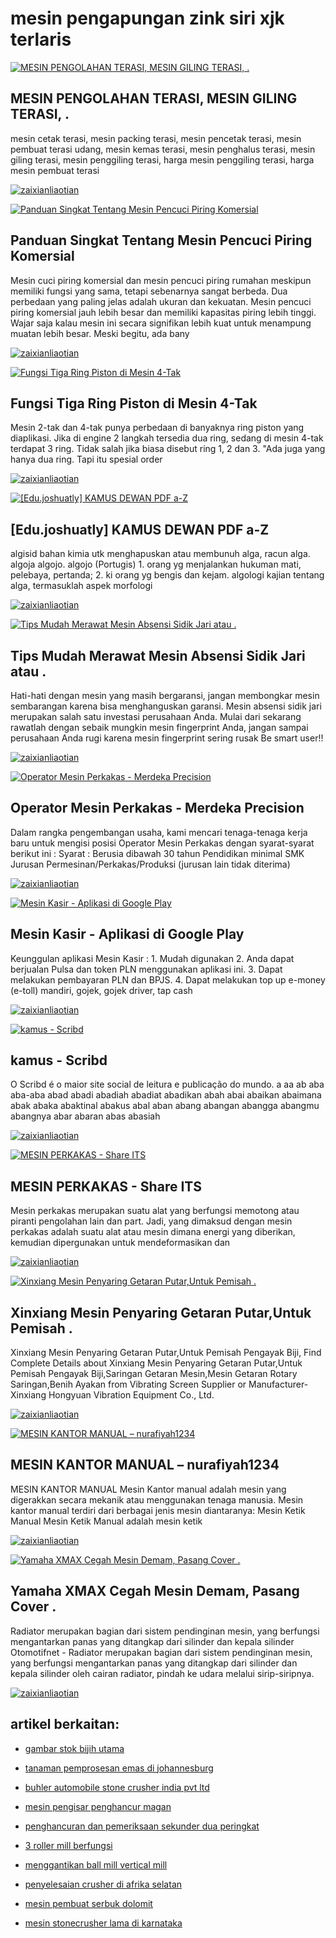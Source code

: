 # mesin pengapungan zink siri xjk terlaris
<a href="https://mnn.zoosnet.net/LR/Chatpre.aspx?id=MNN94995150&p=https://topgrinding.com/" target="_blank">![MESIN PENGOLAHAN TERASI, MESIN GILING TERASI, .](https://github.com/technlg/images/blob/main/31.jpg)</a>
## MESIN PENGOLAHAN TERASI, MESIN GILING TERASI, .
mesin cetak terasi, mesin packing terasi, mesin pencetak terasi, mesin pembuat terasi udang, mesin kemas terasi, mesin penghalus terasi, mesin giling terasi, mesin penggiling terasi, harga mesin penggiling terasi, harga mesin pembuat terasi
<a href="https://mnn.zoosnet.net/LR/Chatpre.aspx?id=MNN94995150&p=https://topgrinding.com/" target="_blank"><img src="https://github.com/technlg/images/raw/main/chat11.jpg" alt="zaixianliaotian"/></a><a href="//whatsapp.shibangsoft.com/WhatsApp.php" ><img src="https://github.com/technlg/images/raw/main/chat11.png" alt=""></a>
<a href="https://mnn.zoosnet.net/LR/Chatpre.aspx?id=MNN94995150&p=https://topgrinding.com/" target="_blank">![Panduan Singkat Tentang Mesin Pencuci Piring Komersial](https://github.com/technlg/images/blob/main/23.jpg)</a>
## Panduan Singkat Tentang Mesin Pencuci Piring Komersial
Mesin cuci piring komersial dan mesin pencuci piring rumahan meskipun memiliki fungsi yang sama, tetapi sebenarnya sangat berbeda. Dua perbedaan yang paling jelas adalah ukuran dan kekuatan. Mesin pencuci piring komersial jauh lebih besar dan memiliki kapasitas piring lebih tinggi. Wajar saja kalau mesin ini secara signifikan lebih kuat untuk menampung muatan lebih besar. Meski begitu, ada bany
<a href="https://mnn.zoosnet.net/LR/Chatpre.aspx?id=MNN94995150&p=https://topgrinding.com/" target="_blank"><img src="https://github.com/technlg/images/raw/main/chat11.jpg" alt="zaixianliaotian"/></a><a href="//whatsapp.shibangsoft.com/WhatsApp.php" ><img src="https://github.com/technlg/images/raw/main/chat11.png" alt=""></a>
<a href="https://mnn.zoosnet.net/LR/Chatpre.aspx?id=MNN94995150&p=https://topgrinding.com/" target="_blank">![Fungsi Tiga Ring Piston di Mesin 4-Tak](https://github.com/technlg/images/blob/main/62.jpg)</a>
## Fungsi Tiga Ring Piston di Mesin 4-Tak
Mesin 2-tak dan 4-tak punya perbedaan di banyaknya ring piston yang diaplikasi. Jika di engine 2 langkah tersedia dua ring, sedang di mesin 4-tak terdapat 3 ring. Tidak salah jika biasa disebut ring 1, 2 dan 3. "Ada juga yang hanya dua ring. Tapi itu spesial order 
<a href="https://mnn.zoosnet.net/LR/Chatpre.aspx?id=MNN94995150&p=https://topgrinding.com/" target="_blank"><img src="https://github.com/technlg/images/raw/main/chat11.jpg" alt="zaixianliaotian"/></a><a href="//whatsapp.shibangsoft.com/WhatsApp.php" ><img src="https://github.com/technlg/images/raw/main/chat11.png" alt=""></a>
<a href="https://mnn.zoosnet.net/LR/Chatpre.aspx?id=MNN94995150&p=https://topgrinding.com/" target="_blank">![[Edu.joshuatly] KAMUS DEWAN PDF a-Z](https://github.com/technlg/images/blob/main/36.jpg)</a>
## [Edu.joshuatly] KAMUS DEWAN PDF a-Z
algisid bahan kimia utk menghapuskan atau membunuh alga, racun alga. algoja algojo. algojo (Portugis) 1. orang yg menjalankan hukuman mati, pelebaya, pertanda; 2. ki orang yg bengis dan kejam. algologi kajian tentang alga, termasuklah aspek morfologi
<a href="https://mnn.zoosnet.net/LR/Chatpre.aspx?id=MNN94995150&p=https://topgrinding.com/" target="_blank"><img src="https://github.com/technlg/images/raw/main/chat11.jpg" alt="zaixianliaotian"/></a><a href="//whatsapp.shibangsoft.com/WhatsApp.php" ><img src="https://github.com/technlg/images/raw/main/chat11.png" alt=""></a>
<a href="https://mnn.zoosnet.net/LR/Chatpre.aspx?id=MNN94995150&p=https://topgrinding.com/" target="_blank">![Tips Mudah Merawat Mesin Absensi Sidik Jari atau .](https://github.com/technlg/images/blob/main/42.jpg)</a>
## Tips Mudah Merawat Mesin Absensi Sidik Jari atau .
Hati-hati dengan mesin yang masih bergaransi, jangan membongkar mesin sembarangan karena bisa menghanguskan garansi. Mesin absensi sidik jari merupakan salah satu investasi perusahaan Anda. Mulai dari sekarang rawatlah dengan sebaik mungkin mesin fingerprint Anda, jangan sampai perusahaan Anda rugi karena mesin fingerprint sering rusak Be smart user!!
<a href="https://mnn.zoosnet.net/LR/Chatpre.aspx?id=MNN94995150&p=https://topgrinding.com/" target="_blank"><img src="https://github.com/technlg/images/raw/main/chat11.jpg" alt="zaixianliaotian"/></a><a href="//whatsapp.shibangsoft.com/WhatsApp.php" ><img src="https://github.com/technlg/images/raw/main/chat11.png" alt=""></a>
<a href="https://mnn.zoosnet.net/LR/Chatpre.aspx?id=MNN94995150&p=https://topgrinding.com/" target="_blank">![Operator Mesin Perkakas - Merdeka Precision](https://github.com/technlg/images/blob/main/41.jpg)</a>
## Operator Mesin Perkakas - Merdeka Precision
Dalam rangka pengembangan usaha, kami mencari tenaga-tenaga kerja baru untuk mengisi posisi Operator Mesin Perkakas dengan syarat-syarat berikut ini : Syarat : Berusia dibawah 30 tahun Pendidikan minimal SMK Jurusan Permesinan/Perkakas/Produksi (jurusan lain tidak diterima) 
<a href="https://mnn.zoosnet.net/LR/Chatpre.aspx?id=MNN94995150&p=https://topgrinding.com/" target="_blank"><img src="https://github.com/technlg/images/raw/main/chat11.jpg" alt="zaixianliaotian"/></a><a href="//whatsapp.shibangsoft.com/WhatsApp.php" ><img src="https://github.com/technlg/images/raw/main/chat11.png" alt=""></a>
<a href="https://mnn.zoosnet.net/LR/Chatpre.aspx?id=MNN94995150&p=https://topgrinding.com/" target="_blank">![Mesin Kasir - Aplikasi di Google Play](https://github.com/technlg/images/blob/main/52.jpg)</a>
## Mesin Kasir - Aplikasi di Google Play
Keunggulan aplikasi Mesin Kasir : 1. Mudah digunakan 2. Anda dapat berjualan Pulsa dan token PLN menggunakan aplikasi ini. 3. Dapat melakukan pembayaran PLN dan BPJS. 4. Dapat melakukan top up e-money (e-toll) mandiri, gojek, gojek driver, tap cash
<a href="https://mnn.zoosnet.net/LR/Chatpre.aspx?id=MNN94995150&p=https://topgrinding.com/" target="_blank"><img src="https://github.com/technlg/images/raw/main/chat11.jpg" alt="zaixianliaotian"/></a><a href="//whatsapp.shibangsoft.com/WhatsApp.php" ><img src="https://github.com/technlg/images/raw/main/chat11.png" alt=""></a>
<a href="https://mnn.zoosnet.net/LR/Chatpre.aspx?id=MNN94995150&p=https://topgrinding.com/" target="_blank">![kamus - Scribd](https://github.com/technlg/images/blob/main/15.jpg)</a>
## kamus - Scribd
O Scribd é o maior site social de leitura e publicação do mundo. a aa ab aba aba-aba abad abadi abadiah abadiat abadikan abah abai abaikan abaimana abak abaka abaktinal abakus abal aban abang abangan abangga abangmu abangnya abar abaran abas abasiah 
<a href="https://mnn.zoosnet.net/LR/Chatpre.aspx?id=MNN94995150&p=https://topgrinding.com/" target="_blank"><img src="https://github.com/technlg/images/raw/main/chat11.jpg" alt="zaixianliaotian"/></a><a href="//whatsapp.shibangsoft.com/WhatsApp.php" ><img src="https://github.com/technlg/images/raw/main/chat11.png" alt=""></a>
<a href="https://mnn.zoosnet.net/LR/Chatpre.aspx?id=MNN94995150&p=https://topgrinding.com/" target="_blank">![MESIN PERKAKAS - Share ITS](https://github.com/technlg/images/blob/main/19.jpg)</a>
## MESIN PERKAKAS - Share ITS
Mesin perkakas merupakan suatu alat yang berfungsi memotong atau piranti pengolahan lain dan part. Jadi, yang dimaksud dengan mesin perkakas adalah suatu alat atau mesin dimana energi yang diberikan, kemudian dipergunakan untuk mendeformasikan dan
<a href="https://mnn.zoosnet.net/LR/Chatpre.aspx?id=MNN94995150&p=https://topgrinding.com/" target="_blank"><img src="https://github.com/technlg/images/raw/main/chat11.jpg" alt="zaixianliaotian"/></a><a href="//whatsapp.shibangsoft.com/WhatsApp.php" ><img src="https://github.com/technlg/images/raw/main/chat11.png" alt=""></a>
<a href="https://mnn.zoosnet.net/LR/Chatpre.aspx?id=MNN94995150&p=https://topgrinding.com/" target="_blank">![Xinxiang Mesin Penyaring Getaran Putar,Untuk Pemisah .](https://github.com/technlg/images/blob/main/58.jpg)</a>
## Xinxiang Mesin Penyaring Getaran Putar,Untuk Pemisah .
Xinxiang Mesin Penyaring Getaran Putar,Untuk Pemisah Pengayak Biji, Find Complete Details about Xinxiang Mesin Penyaring Getaran Putar,Untuk Pemisah Pengayak Biji,Saringan Getaran Mesin,Mesin Getaran Rotary Saringan,Benih Ayakan from Vibrating Screen Supplier or Manufacturer-Xinxiang Hongyuan Vibration Equipment Co., Ltd.
<a href="https://mnn.zoosnet.net/LR/Chatpre.aspx?id=MNN94995150&p=https://topgrinding.com/" target="_blank"><img src="https://github.com/technlg/images/raw/main/chat11.jpg" alt="zaixianliaotian"/></a><a href="//whatsapp.shibangsoft.com/WhatsApp.php" ><img src="https://github.com/technlg/images/raw/main/chat11.png" alt=""></a>
<a href="https://mnn.zoosnet.net/LR/Chatpre.aspx?id=MNN94995150&p=https://topgrinding.com/" target="_blank">![MESIN KANTOR MANUAL – nurafiyah1234](https://github.com/technlg/images/blob/main/63.jpg)</a>
## MESIN KANTOR MANUAL – nurafiyah1234
MESIN KANTOR MANUAL Mesin Kantor manual adalah mesin yang digerakkan secara mekanik atau menggunakan tenaga manusia. Mesin kantor manual terdiri dari berbagai jenis mesin diantaranya: Mesin Ketik Manual Mesin Ketik Manual adalah mesin ketik 
<a href="https://mnn.zoosnet.net/LR/Chatpre.aspx?id=MNN94995150&p=https://topgrinding.com/" target="_blank"><img src="https://github.com/technlg/images/raw/main/chat11.jpg" alt="zaixianliaotian"/></a><a href="//whatsapp.shibangsoft.com/WhatsApp.php" ><img src="https://github.com/technlg/images/raw/main/chat11.png" alt=""></a>
<a href="https://mnn.zoosnet.net/LR/Chatpre.aspx?id=MNN94995150&p=https://topgrinding.com/" target="_blank">![Yamaha XMAX Cegah Mesin Demam, Pasang Cover .](https://github.com/technlg/images/blob/main/18.jpg)</a>
## Yamaha XMAX Cegah Mesin Demam, Pasang Cover .
Radiator merupakan bagian dari sistem pendinginan mesin, yang berfungsi mengantarkan panas yang ditangkap dari silinder dan kepala silinder Otomotifnet - Radiator merupakan bagian dari sistem pendinginan mesin, yang berfungsi mengantarkan panas yang ditangkap dari silinder dan kepala silinder oleh cairan radiator, pindah ke udara melalui sirip-siripnya.
<a href="https://mnn.zoosnet.net/LR/Chatpre.aspx?id=MNN94995150&p=https://topgrinding.com/" target="_blank"><img src="https://github.com/technlg/images/raw/main/chat11.jpg" alt="zaixianliaotian"/></a><a href="//whatsapp.shibangsoft.com/WhatsApp.php" ><img src="https://github.com/technlg/images/raw/main/chat11.png" alt=""></a>
## artikel berkaitan:
* [gambar stok bijih utama](gambar%20stok%20bijih%20utama.md)
* [tanaman pemprosesan emas di johannesburg](tanaman%20pemprosesan%20emas%20di%20johannesburg.md)
* [buhler automobile stone crusher india pvt ltd](buhler%20automobile%20stone%20crusher%20india%20pvt%20ltd.md)
* [mesin pengisar penghancur magan](mesin%20pengisar%20penghancur%20magan.md)
* [penghancuran dan pemeriksaan sekunder dua peringkat](penghancuran%20dan%20pemeriksaan%20sekunder%20dua%20peringkat.md)
* [3 roller mill berfungsi](3%20roller%20mill%20berfungsi.md)
* [menggantikan ball mill vertical mill](menggantikan%20ball%20mill%20vertical%20mill.md)
* [penyelesaian crusher di afrika selatan](penyelesaian%20crusher%20di%20afrika%20selatan.md)
* [mesin pembuat serbuk dolomit](mesin%20pembuat%20serbuk%20dolomit.md)
* [mesin stonecrusher lama di karnataka](mesin%20stonecrusher%20lama%20di%20karnataka.md)

